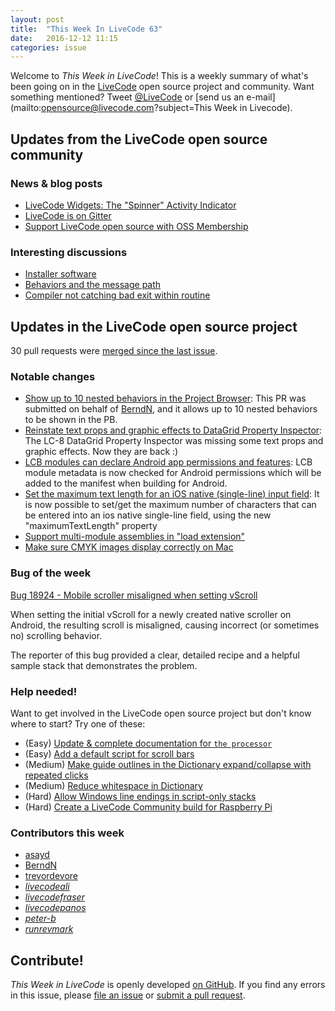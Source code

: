 ```yaml
---
layout: post
title:  "This Week In LiveCode 63"
date:   2016-12-12 11:15
categories: issue
---
```


Welcome to *This Week in LiveCode*!  This is a weekly summary of what's been
going on in the [LiveCode](https://livecode.com/) open source project and
community.  Want something mentioned?  Tweet
[@LiveCode](https://twitter.com/LiveCode) or
[send us an e-mail](mailto:opensource@livecode.com?subject=This Week in Livecode).

## Updates from the LiveCode open source community

### News & blog posts

* [LiveCode Widgets: The "Spinner" Activity Indicator](https://livecode.com/livecode-widgets-the-spinner-activity-indicator/)
* [LiveCode is on Gitter](https://gitter.im/LiveCode/)
* [Support LiveCode open source with OSS Membership](https://livecode.org/membership/)

### Interesting discussions

* [Installer software](https://www.mail-archive.com/use-livecode@lists.runrev.com/msg80954.html)
* [Behaviors and the message path](https://www.mail-archive.com/use-livecode@lists.runrev.com/msg80949.html)
* [Compiler not catching bad exit within routine](https://www.mail-archive.com/use-livecode@lists.runrev.com/msg80906.html)

## Updates in the LiveCode open source project

30 pull requests were [merged since the last issue](https://github.com/search?utf8=✓&q=org%3Alivecode+is%3Apublic+is%3Apr+is%3Amerged+merged%3A2016-12-04..2016-12-11&type=Issues&ref=searchresults).

### Notable changes

- [Show up to 10 nested behaviors in the Project Browser](https://github.com/livecode/livecode-ide/pull/1508):
  This PR was submitted on behalf of [BerndN](https://github.com/BerndN), and it allows up to 10 nested behaviors to be shown in the PB. 
- [Reinstate text props and graphic effects to DataGrid Property Inspector](https://github.com/livecode/livecode-ide/pull/1509):
  The LC-8 DataGrid Property Inspector was missing some text props and graphic effects. Now they are back :)
- [LCB modules can declare Android app permissions and features](https://github.com/livecode/livecode/pull/4969):
  LCB module metadata is now checked for Android permissions which will be added to the manifest when building for Android.
- [Set the maximum text length for an iOS native (single-line) input field](https://github.com/livecode/livecode/pull/4975):
  It is now possible to set/get the maximum number of characters that can be entered into an ios native single-line field, using the new "maximumTextLength" property
- [Support multi-module assemblies in "load extension"](https://github.com/livecode/livecode/pull/4970)
- [Make sure CMYK images display correctly on Mac](https://github.com/livecode/livecode/pull/4950)

### Bug of the week

[Bug 18924 - Mobile scroller misaligned when setting vScroll](http://quality.livecode.com/show_bug.cgi?id=18927)

When setting the initial vScroll for a newly created native scroller on Android, the resulting scroll is misaligned,
causing incorrect (or sometimes no) scrolling behavior.

The reporter of this bug provided a clear, detailed recipe and a helpful
sample stack that demonstrates the problem.

### Help needed!

Want to get involved in the LiveCode open source project but don't know where
to start?  Try one of these:

- (Easy) [Update & complete documentation for `the processor`](http://quality.livecode.com/show_bug.cgi?id=17974)
- (Easy) [Add a default script for scroll bars](http://quality.livecode.com/show_bug.cgi?id=17851)
- (Medium) [Make guide outlines in the Dictionary expand/collapse with repeated clicks](http://quality.livecode.com/show_bug.cgi?id=18184)
- (Medium) [Reduce whitespace in Dictionary](http://quality.livecode.com/show_bug.cgi?id=18278)
- (Hard) [Allow Windows line endings in script-only stacks](http://quality.livecode.com/show_bug.cgi?id=17810)
- (Hard) [Create a LiveCode Community build for Raspberry Pi](http://forums.livecode.com/viewtopic.php?f=76&t=27912)

### Contributors this week

- [asayd](https://github.com/asayd)
- [BerndN](https://github.com/BerndN)
- [trevordevore](https://github.com/trevordevore)
- *[livecodeali](https://github.com/livecodeali)*
- *[livecodefraser](https://github.com/livecodefraser)*
- *[livecodepanos](https://github.com/livecodepanos)*
- *[peter-b](https://github.com/peter-b)*
- *[runrevmark](https://github.com/runrevmark)*

<!---
## Upcoming events
-->

## Contribute!

*This Week in LiveCode* is openly developed
[on GitHub](https://github.com/livecode/this-week-in-livecode).
If you find any errors in this issue, please
[file an issue](https://github.com/livecode/this-week-in-livecode/issues) or
[submit a pull request](https://github.com/livecode/this-week-in-livecode/pulls).
